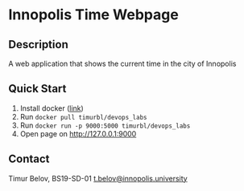 # Innopolis Time Webpage

## Description

A web application that shows the current time in the city of Innopolis

## Quick Start

1. Install docker ([link](https://docs.docker.com/get-docker/))
2. Run `docker pull timurbl/devops_labs`
3. Run `docker run -p 9000:5000 timurbl/devops_labs`
4. Open page on http://127.0.0.1:9000

## Contact

Timur Belov, BS19-SD-01
t.belov@innopolis.university
